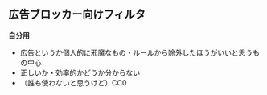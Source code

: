 ## 広告ブロッカー向けフィルタ

<strong>自分用</strong>
* 広告というか個人的に邪魔なもの・ルールから除外したほうがいいと思うもの中心
* 正しいか・効率的かどうか分からない
* （誰も使わないと思うけど）CC0
